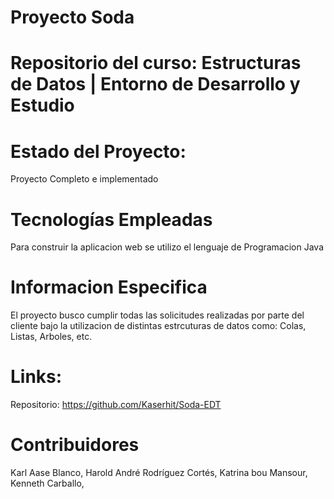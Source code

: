 # Proyecto Soda

# Repositorio del curso: Estructuras de Datos | Entorno de Desarrollo y Estudio

# Estado del Proyecto:
Proyecto Completo e implementado

# Tecnologías Empleadas
Para construir la aplicacion web se utilizo el lenguaje de Programacion Java



# Informacion Especifica
El proyecto busco cumplir todas las solicitudes realizadas por parte del cliente bajo la utilizacion de distintas estrcuturas de datos como: Colas, Listas, Arboles, etc.



# Links:

Repositorio: https://github.com/Kaserhit/Soda-EDT


# Contribuidores

Karl Aase Blanco,
Harold André Rodríguez Cortés,
Katrina bou Mansour,
Kenneth Carballo,
